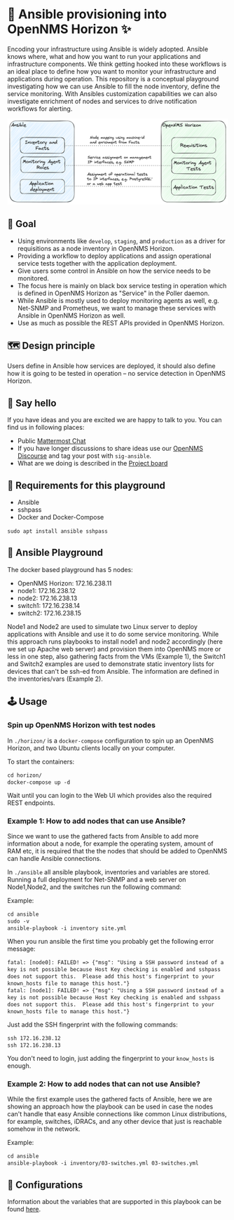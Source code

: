 # 🚀 Ansible provisioning into OpenNMS Horizon ✨

Encoding your infrastructure using Ansible is widely adopted.
Ansible knows where, what and how you want to run your applications and infrastructure components.
We think getting hooked into these workflows is an ideal place to define how you want to monitor your infrastructure and applications during operation.
This repository is a conceptual playground investigating how we can use Ansible to fill the node inventory, define the service monitoring.
With Ansibles customization capabilities we can also investigate enrichment of nodes and services to drive notification workflows for alerting.

![Ansible-Provisioning.png](Ansible-Provisioning.png)

## 🎯 Goal

* Using environments like `develop`, `staging`, and `production` as a driver for requisitions as a node inventory in OpenNMS Horizon.
* Providing a workflow to deploy applications and assign operational service tests together with the application deployment.
* Give users some control in Ansible on how the service needs to be monitored.
* The focus here is mainly on black box service testing in operation which is defined in OpenNMS Horizon as "Service" in the Poller daemon.
* While Ansible is mostly used to deploy monitoring agents as well, e.g. Net-SNMP and Prometheus, we want to manage these services with Ansible in OpenNMS Horizon as well.
* Use as much as possible the REST APIs provided in OpenNMS Horizon.

## 🗺 Design principle
Users define in Ansible how services are deployed, it should also define how it is going to be tested in operation – no service detection in OpenNMS Horizon.

## 👋 Say hello
If you have ideas and you are excited we are happy to talk to you.
You can find us in following places:
* Public [Mattermost Chat](https://chat.opennms.com/opennms/channels/opennms-discussion)
* If you have longer discussions to share ideas use our [OpenNMS Discourse](https://opennms.discourse.group) and tag your post with `sig-ansible`.
* What are we doing is described in the [Project board](https://github.com/orgs/opennms-forge/projects/2)

## 💾 Requirements for this playground

* Ansible
* sshpass
* Docker and Docker-Compose

`sudo apt install ansible sshpass`

## 🎢 Ansible Playground

The docker based playground has 5 nodes:

* OpenNMS Horizon: 172.16.238.11
* node1: 172.16.238.12
* node2: 172.16.238.13
* switch1: 172.16.238.14
* switch2: 172.16.238.15

Node1 and Node2 are used to simulate two Linux server to deploy applications with Ansible and use it to do some service monitoring. While this approach runs playbooks to install node1 and node2 accordingly (here we set up Apache web server) and provision them into OpenNMS more or less in one step, also gathering facts from the VMs (Example 1), the Switch1 and Switch2 examples are used to demonstrate static inventory lists for devices that can't be ssh-ed from Ansible. The information are defined in the inventories/vars (Example 2).

## 🕹️ Usage

### Spin up OpenNMS Horizon with test nodes

In `./horizon/` is a `docker-compose` configuration to spin up an OpenNMS Horizon, and two Ubuntu clients locally on your computer.

To start the containers:
```
cd horizon/
docker-compose up -d
```
Wait until you can login to the Web UI which provides also the required REST endpoints.

### Example 1: How to add nodes that can use Ansible?

Since we want to use the gathered facts from Ansible to add more information about a node, for example the operating system, amount of RAM etc, it is required that the the nodes that should be added to OpenNMS can handle Ansible connections.

In `./ansible` all ansible playbook, inventories and variables are stored.
Running a full deployment for Net-SNMP and a web server on Node1,Node2, and the switches run the following command:

Example:
```
cd ansible
sudo -v
ansible-playbook -i inventory site.yml
```

When you run ansible the first time you probably get the following error message:

```
fatal: [node0]: FAILED! => {"msg": "Using a SSH password instead of a key is not possible because Host Key checking is enabled and sshpass does not support this.  Please add this host's fingerprint to your known_hosts file to manage this host."}
fatal: [node1]: FAILED! => {"msg": "Using a SSH password instead of a key is not possible because Host Key checking is enabled and sshpass does not support this.  Please add this host's fingerprint to your known_hosts file to manage this host."}
```

Just add the SSH fingerprint with the following commands:

```
ssh 172.16.238.12
ssh 172.16.238.13
```
You don't need to login, just adding the fingerprint to your `know_hosts` is enough.

### Example 2: How to add nodes that can not use Ansible?

While the first example uses the gathered facts of Ansible, here we are showing an approach how the playbook can be used in case the nodes can't handle that easy Ansible connections like common Linux distributions, for example, switches, iDRACs, and any other device that just is reachable somehow in the network.

Example:
```
cd ansible
ansible-playbook -i inventory/03-switches.yml 03-switches.yml
```

## :wrench: Configurations

Information about the variables that are supported in this playbook can be found [here](https://github.com/opennms-forge/ansible-provisioning/blob/main/ansible/site.yml).
